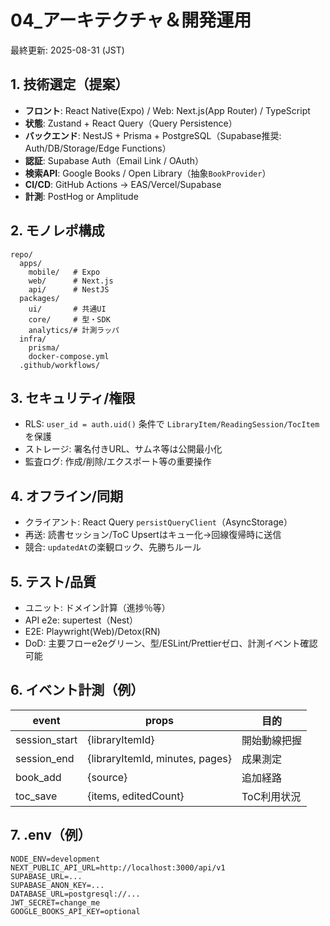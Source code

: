 # 04_アーキテクチャ＆開発運用
最終更新: 2025-08-31 (JST)

## 1. 技術選定（提案）
- **フロント**: React Native(Expo) / Web: Next.js(App Router) / TypeScript
- **状態**: Zustand + React Query（Query Persistence）
- **バックエンド**: NestJS + Prisma + PostgreSQL（Supabase推奨: Auth/DB/Storage/Edge Functions）
- **認証**: Supabase Auth（Email Link / OAuth）
- **検索API**: Google Books / Open Library（抽象`BookProvider`）
- **CI/CD**: GitHub Actions → EAS/Vercel/Supabase
- **計測**: PostHog or Amplitude

## 2. モノレポ構成
```
repo/
  apps/
    mobile/   # Expo
    web/      # Next.js
    api/      # NestJS
  packages/
    ui/       # 共通UI
    core/     # 型・SDK
    analytics/# 計測ラッパ
  infra/
    prisma/
    docker-compose.yml
  .github/workflows/
```

## 3. セキュリティ/権限
- RLS: `user_id = auth.uid()` 条件で `LibraryItem/ReadingSession/TocItem` を保護
- ストレージ: 署名付きURL、サムネ等は公開最小化
- 監査ログ: 作成/削除/エクスポート等の重要操作

## 4. オフライン/同期
- クライアント: React Query `persistQueryClient`（AsyncStorage）
- 再送: 読書セッション/ToC Upsertはキュー化→回線復帰時に送信
- 競合: `updatedAt`の楽観ロック、先勝ちルール

## 5. テスト/品質
- ユニット: ドメイン計算（進捗％等）
- API e2e: supertest（Nest）
- E2E: Playwright(Web)/Detox(RN)
- DoD: 主要フローe2eグリーン、型/ESLint/Prettierゼロ、計測イベント確認可能

## 6. イベント計測（例）
| event | props | 目的 |
|---|---|---|
| session_start | {libraryItemId} | 開始動線把握 |
| session_end | {libraryItemId, minutes, pages} | 成果測定 |
| book_add | {source} | 追加経路 |
| toc_save | {items, editedCount} | ToC利用状況 |

## 7. .env（例）
```env
NODE_ENV=development
NEXT_PUBLIC_API_URL=http://localhost:3000/api/v1
SUPABASE_URL=...
SUPABASE_ANON_KEY=...
DATABASE_URL=postgresql://...
JWT_SECRET=change_me
GOOGLE_BOOKS_API_KEY=optional
```

